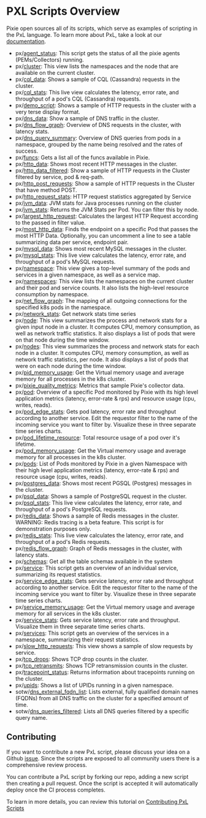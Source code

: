 
<!-- The text in this file is automatically generated by the update_readme.py script. -->
# PXL Scripts Overview

Pixie open sources all of its scripts, which serve as examples of scripting in the PxL language. To learn more about PxL, take a look at our [documentation](https://docs.pixielabs.ai/pxl).
- px/[agent_status](https://github.com/pixie-labs/pixie/tree/main/pxl_scripts/px/agent_status): This script gets the status of all the pixie agents (PEMs/Collectors) running.
- px/[cluster](https://github.com/pixie-labs/pixie/tree/main/pxl_scripts/px/cluster): This view lists the namespaces and the node that are available on the current cluster.
- px/[cql_data](https://github.com/pixie-labs/pixie/tree/main/pxl_scripts/px/cql_data): Shows a sample of CQL (Cassandra) requests in the cluster.
- px/[cql_stats](https://github.com/pixie-labs/pixie/tree/main/pxl_scripts/px/cql_stats): This live view calculates the latency, error rate, and throughput of a pod's CQL (Cassandra) requests.
- px/[demo_script](https://github.com/pixie-labs/pixie/tree/main/pxl_scripts/px/demo_script): Shows a sample of HTTP requests in the cluster with a very terse display format.
- px/[dns_data](https://github.com/pixie-labs/pixie/tree/main/pxl_scripts/px/dns_data): Show a sample of DNS traffic in the cluster.
- px/[dns_flow_graph](https://github.com/pixie-labs/pixie/tree/main/pxl_scripts/px/dns_flow_graph): Overview of DNS requests in the cluster, with latency stats.
- px/[dns_query_summary](https://github.com/pixie-labs/pixie/tree/main/pxl_scripts/px/dns_query_summary): Overview of DNS queries from pods in a namespace, grouped by the name being resolved and the rates of success.
- px/[funcs](https://github.com/pixie-labs/pixie/tree/main/pxl_scripts/px/funcs): Gets a list all of the funcs available in Pixie.
- px/[http_data](https://github.com/pixie-labs/pixie/tree/main/pxl_scripts/px/http_data): Shows most recent HTTP messages in the cluster.
- px/[http_data_filtered](https://github.com/pixie-labs/pixie/tree/main/pxl_scripts/px/http_data_filtered): Show a sample of HTTP requests in the Cluster filtered by service, pod & req-path.
- px/[http_post_requests](https://github.com/pixie-labs/pixie/tree/main/pxl_scripts/px/http_post_requests): Show a sample of HTTP requests in the Cluster that have method POST.
- px/[http_request_stats](https://github.com/pixie-labs/pixie/tree/main/pxl_scripts/px/http_request_stats): HTTP request statistics aggregated by Service
- px/[jvm_data](https://github.com/pixie-labs/pixie/tree/main/pxl_scripts/px/jvm_data): JVM stats for Java processes running on the cluster
- px/[jvm_stats](https://github.com/pixie-labs/pixie/tree/main/pxl_scripts/px/jvm_stats): Returns the JVM Stats per Pod. You can filter this by node.
- px/[largest_http_request](https://github.com/pixie-labs/pixie/tree/main/pxl_scripts/px/largest_http_request): Calculates the largest HTTP Request according to the passed in filter value.
- px/[most_http_data](https://github.com/pixie-labs/pixie/tree/main/pxl_scripts/px/most_http_data): Finds the endpoint on a specific Pod that passes the most HTTP Data. Optionally, you can uncomment a line to see a table summarizing data per service, endpoint pair.
- px/[mysql_data](https://github.com/pixie-labs/pixie/tree/main/pxl_scripts/px/mysql_data): Shows most recent MySQL messages in the cluster.
- px/[mysql_stats](https://github.com/pixie-labs/pixie/tree/main/pxl_scripts/px/mysql_stats): This live view calculates the latency, error rate, and throughput of a pod's MySQL requests.
- px/[namespace](https://github.com/pixie-labs/pixie/tree/main/pxl_scripts/px/namespace): This view gives a top-level summary of the pods and services in a given namespace, as well as a service map.
- px/[namespaces](https://github.com/pixie-labs/pixie/tree/main/pxl_scripts/px/namespaces): This view lists the namespaces on the current cluster and their pod and service counts. It also lists the high-level resource consumption by namespace.
- px/[net_flow_graph](https://github.com/pixie-labs/pixie/tree/main/pxl_scripts/px/net_flow_graph): The mapping of all outgoing connections for the specified k8s pods in the namespace.
- px/[network_stats](https://github.com/pixie-labs/pixie/tree/main/pxl_scripts/px/network_stats): Get network stats time series
- px/[node](https://github.com/pixie-labs/pixie/tree/main/pxl_scripts/px/node): This view summarizes the process and network stats for a given input node in a cluster. It computes CPU, memory consumption, as well as network traffic statistics. It also displays a list of pods that were on that node during the time window.
- px/[nodes](https://github.com/pixie-labs/pixie/tree/main/pxl_scripts/px/nodes): This view summarizes the process and network stats for each node in a cluster. It computes CPU, memory consumption, as well as network traffic statistics, per node. It also displays a list of pods that were on each node during the time window.
- px/[pid_memory_usage](https://github.com/pixie-labs/pixie/tree/main/pxl_scripts/px/pid_memory_usage): Get the Virtual memory usage and average memory for all processes in the k8s cluster.
- px/[pixie_quality_metrics](https://github.com/pixie-labs/pixie/tree/main/pxl_scripts/px/pixie_quality_metrics): Metrics that sample Pixie's collector data.
- px/[pod](https://github.com/pixie-labs/pixie/tree/main/pxl_scripts/px/pod): Overview of a specific Pod monitored by Pixie with its high level application metrics (latency, error-rate & rps) and resource usage (cpu, writes, reads).
- px/[pod_edge_stats](https://github.com/pixie-labs/pixie/tree/main/pxl_scripts/px/pod_edge_stats): Gets pod latency, error rate and throughput according to another service. Edit the requestor filter to the name of the incoming service you want to filter by.
Visualize these in three separate time series charts.
- px/[pod_lifetime_resource](https://github.com/pixie-labs/pixie/tree/main/pxl_scripts/px/pod_lifetime_resource): Total resource usage of a pod over it's lifetime.
- px/[pod_memory_usage](https://github.com/pixie-labs/pixie/tree/main/pxl_scripts/px/pod_memory_usage): Get the Virtual memory usage and average memory for all processes in the k8s cluster.
- px/[pods](https://github.com/pixie-labs/pixie/tree/main/pxl_scripts/px/pods): List of Pods monitored by Pixie in a given Namespace with their high level application metrics (latency, error-rate & rps) and resource usage (cpu, writes, reads).
- px/[postgres_data](https://github.com/pixie-labs/pixie/tree/main/pxl_scripts/px/postgres_data): Shows most recent PGSQL (Postgres) messages in the cluster.
- px/[psql_data](https://github.com/pixie-labs/pixie/tree/main/pxl_scripts/px/psql_data): Shows a sample of PostgreSQL request in the cluster.
- px/[psql_stats](https://github.com/pixie-labs/pixie/tree/main/pxl_scripts/px/psql_stats): This live view calculates the latency, error rate, and throughput of a pod's PostgreSQL requests.
- px/[redis_data](https://github.com/pixie-labs/pixie/tree/main/pxl_scripts/px/redis_data): Shows a sample of Redis messages in the cluster. WARNING: Redis tracing is a beta feature. This script is for demonstration purposes only.
- px/[redis_stats](https://github.com/pixie-labs/pixie/tree/main/pxl_scripts/px/redis_stats): This live view calculates the latency, error rate, and throughput of a pod's Redis requests.
- px/[redis_flow_graph](https://github.com/pixie-labs/pixie/tree/main/pxl_scripts/px/redis_flow_graph): Graph of Redis messages in the cluster, with latency stats.
- px/[schemas](https://github.com/pixie-labs/pixie/tree/main/pxl_scripts/px/schemas): Get all the table schemas available in the system
- px/[service](https://github.com/pixie-labs/pixie/tree/main/pxl_scripts/px/service): This script gets an overview of an individual service, summarizing its request statistics.
- px/[service_edge_stats](https://github.com/pixie-labs/pixie/tree/main/pxl_scripts/px/service_edge_stats): Gets service latency, error rate and throughput according to another service. Edit the requestor filter to the name of the incoming service you want to filter by.
Visualize these in three separate time series charts.
- px/[service_memory_usage](https://github.com/pixie-labs/pixie/tree/main/pxl_scripts/px/service_memory_usage): Get the Virtual memory usage and average memory for all services in the k8s cluster.
- px/[service_stats](https://github.com/pixie-labs/pixie/tree/main/pxl_scripts/px/service_stats): Gets service latency, error rate and throughput. Visualize them in three separate time series charts.
- px/[services](https://github.com/pixie-labs/pixie/tree/main/pxl_scripts/px/services): This script gets an overview of the services in a namespace, summarizing their request statistics.
- px/[slow_http_requests](https://github.com/pixie-labs/pixie/tree/main/pxl_scripts/px/slow_http_requests): This view shows a sample of slow requests by service.
- px/[tcp_drops](https://github.com/pixie-labs/pixie/tree/main/pxl_scripts/px/tcp_drops): Shows TCP drop counts in the cluster.
- px/[tcp_retransmits](https://github.com/pixie-labs/pixie/tree/main/pxl_scripts/px/tcp_retransmits): Shows TCP retransmission counts in the cluster.
- px/[tracepoint_status](https://github.com/pixie-labs/pixie/tree/main/pxl_scripts/px/tracepoint_status): Returns information about tracepoints running on the cluster.
- px/[upids](https://github.com/pixie-labs/pixie/tree/main/pxl_scripts/px/upids): Shows a list of UPIDs running in a given namespace.
- sotw/[dns_external_fqdn_list](https://github.com/pixie-labs/pixie/tree/main/pxl_scripts/sotw/dns_external_fqdn_list): Lists external, fully qualified domain names (FQDNs) from all DNS traffic on the cluster for a specified amount of time.
- sotw/[dns_queries_filtered](https://github.com/pixie-labs/pixie/tree/main/pxl_scripts/sotw/dns_queries_filtered): Lists all DNS queries filtered by a specific query name.


## Contributing

If you want to contribute a new PxL script, please discuss your idea on a Github [issue](https://github.com/pixie-labs/pixie/issues). Since the scripts are exposed to all community users there is a comprehensive review process.

You can contribute a PxL script by forking our repo, adding a new script then creating a pull request. Once the script is accepted it will automatically deploy once the CI process completes.

To learn in more details, you can review this tutorial on [Contributing PxL Scripts](https://docs.pixielabs.ai/using-pixie/scripts/contributing-pxl-scripts/)

